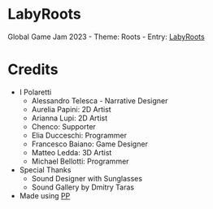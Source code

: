 # LabyRoots

Global Game Jam 2023 - Theme: Roots - Entry: [LabyRoots](https://globalgamejam.org/2023/games/labyroots-4)

# Credits

- I Polaretti
  - Alessandro Telesca - Narrative Designer
  - Aurelia Papini: 2D Artist
  - Arianna Lupi: 2D Artist
  - Chenco: Supporter
  - Elia Ducceschi: Programmer
  - Francesco Baiano: Game Designer
  - Matteo Ledda: 3D Artist
  - Michael Bellotti: Programmer
- Special Thanks
  - Sound Designer with Sunglasses
  - Sound Gallery by Dmitry Taras
- Made using [PP](https://github.com/SignorPipo/wle_pp)
